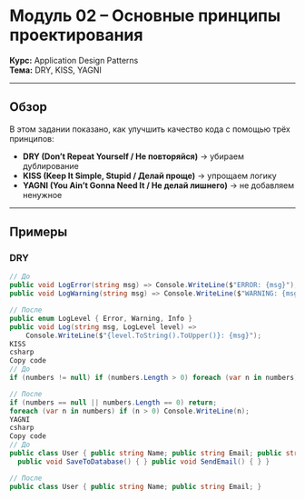 # Модуль 02 – Основные принципы проектирования  
**Курс:** Application Design Patterns  
**Тема:** DRY, KISS, YAGNI  

---

## Обзор
В этом задании показано, как улучшить качество кода с помощью трёх принципов:  

- **DRY (Don’t Repeat Yourself / Не повторяйся)** → убираем дублирование  
- **KISS (Keep It Simple, Stupid / Делай проще)** → упрощаем логику  
- **YAGNI (You Ain’t Gonna Need It / Не делай лишнего)** → не добавляем ненужное  

---

## Примеры

### DRY
```csharp
// До
public void LogError(string msg) => Console.WriteLine($"ERROR: {msg}");
public void LogWarning(string msg) => Console.WriteLine($"WARNING: {msg}");

// После
public enum LogLevel { Error, Warning, Info }
public void Log(string msg, LogLevel level) =>
    Console.WriteLine($"{level.ToString().ToUpper()}: {msg}");
KISS
csharp
Copy code
// До
if (numbers != null) if (numbers.Length > 0) foreach (var n in numbers) if (n > 0) Console.WriteLine(n);

// После
if (numbers == null || numbers.Length == 0) return;
foreach (var n in numbers) if (n > 0) Console.WriteLine(n);
YAGNI
csharp
Copy code
// До
public class User { public string Name; public string Email; public string Address;
  public void SaveToDatabase() { } public void SendEmail() { } }

// После
public class User { public string Name; public string Email; }
